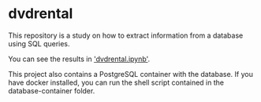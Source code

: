 # dvdrental
This repository is a study on how to extract information from a database using SQL queries.

You can see the results in ['dvdrental.ipynb'](dvdrental.ipynb).

This project also contains a PostgreSQL container with the database. 
If you have docker installed, you can run the shell script contained in the database-container folder.
